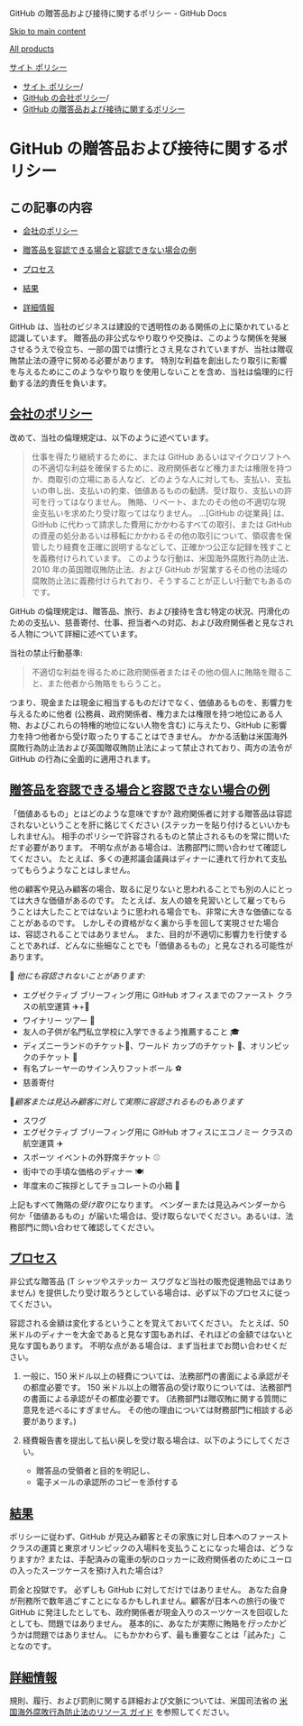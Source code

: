 GitHub の贈答品および接待に関するポリシー - GitHub Docs

[Skip to main content](#main-content)

[All products](/ja)

[サイト ポリシー](/ja/site-policy)

* [サイト ポリシー](/ja/site-policy)/
* [GitHub の会社ポリシー](/ja/site-policy/github-company-policies)/
* [GitHub の贈答品および接待に関するポリシー](/ja/site-policy/github-company-policies/github-gifts-and-entertainment-policy)

GitHub の贈答品および接待に関するポリシー
==========

この記事の内容
----------

* [会社のポリシー](#company-policies)

* [贈答品を容認できる場合と容認できない場合の例](#examples-of-acceptable-and-unacceptable-gifts)

* [プロセス](#process)

* [結果](#consequences)

* [詳細情報](#more-information)

GitHub は、当社のビジネスは建設的で透明性のある関係の上に築かれていると認識しています。 贈答品の非公式なやり取りや交換は、このような関係を発展させるうえで役立ち、一部の国では慣行とさえ見なされていますが、当社は贈収賄禁止法の遵守に努める必要があります。 特別な利益を創出したり取引に影響を与えるためにこのようなやり取りを使用しないことを含め、当社は倫理的に行動する法的責任を負います。

[会社のポリシー](#company-policies)
----------

改めて、当社の倫理規定は、以下のように述べています。

>
>
> 仕事を得たり継続するために、または GitHub あるいはマイクロソフトへの不適切な利益を確保するために、政府関係者など権力または権限を持つか、商取引の立場にある人など、どのような人に対しても、支払い、支払いの申し出、支払いの約束、価値あるものの勧誘、受け取り、支払いの許可を行ってはなりません。 賄賂、リベート、またのその他の不適切な現金支払いを求めたり受け取ってはなりません。 ...[GitHub の従業員] は、GitHub に代わって請求した費用にかかわるすべての取引、または GitHub の資産の処分あるいは移転にかかわるその他の取引について、領収書を保管したり経費を正確に説明するなどして、正確かつ公正な記録を残すことを義務付けられています。 このような行動は、米国海外腐敗行為防止法、 2010 年の英国贈収賄防止法、および GitHub が営業するその他の法域の腐敗防止法に義務付けられており、そうすることが正しい行動でもあるのです。
>
>

GitHub の倫理規定は、贈答品、旅行、および接待を含む特定の状況、円滑化のための支払い、慈善寄付、仕事、担当者への対応、および政府関係者と見なされる人物について詳細に述べています。

当社の禁止行動基準:

>
>
> 不適切な利益を得るために政府関係者またはその他の個人に賄賂を贈ること、また他者から賄賂をもらうこと。
>
>

つまり、現金または現金に相当するものだけでなく、価値あるものを、影響力を与えるために他者 (公務員、政府関係者、権力または権限を持つ地位にある人物、およびこれらの特権的地位にない人物を含む) に与えたり、GitHub に影響力を持つ他者から受け取ったりすることはできません。 かかる活動は米国海外腐敗行為防止法および英国贈収賄防止法によって禁止されており、両方の法令が GitHub の行為に全面的に適用されます。

[贈答品を容認できる場合と容認できない場合の例](#examples-of-acceptable-and-unacceptable-gifts)
----------

「価値あるもの」とはどのような意味ですか? 政府関係者に対する贈答品は容認されないということを肝に銘じてください (ステッカーを貼り付けるといいかもしれません)。 相手のポリシーで許容されるものと禁止されるものを常に問いただす必要があります。 不明な点がある場合は、法務部門に問い合わせて確認してください。 たとえば、多くの連邦議会議員はディナーに連れて行かれて支払ってもらうようなことはしません。

他の顧客や見込み顧客の場合、取るに足りないと思われることでも別の人にとっては大きな価値があるのです。 たとえば、友人の娘を見習いとして雇ってもらうことは大したことではないように思われる場合でも、非常に大きな価値になることがあるのです。 しかしその資格がなく裏から手を回して実現させた場合は、容認されることではありません。 また、目的が不適切に影響力を行使することであれば、どんなに些細なことでも「価値あるもの」と見なされる可能性があります。

🙅 *他にも容認されないことがあります:*

* エグゼクティブ ブリーフィング用に GitHub オフィスまでのファースト クラスの航空運賃 ✈️+🍾
* ワイナリー ツアー 🍷
* 友人の子供が名門私立学校に入学できるよう推薦すること 🎓
* ディズニーランドのチケット👸、ワールド カップのチケット 🥅、オリンピックのチケット 🏅
* 有名プレーヤーのサイン入りフットボール ⚽️
* 慈善寄付

🙆*顧客または見込み顧客に対して実際に容認されるものもあります*

* スワグ
* エグゼクティブ ブリーフィング用に GitHub オフィスにエコノミー クラスの航空運賃 ✈️
* スポーツ イベントの外野席チケット ⚾️
* 街中での手頃な価格のディナー 🍽
* 年度末のご挨拶としてチョコレートの小箱 🍫

上記もすべて賄賂の*受け取り*になります。 ベンダーまたは見込みベンダーから何か「価値あるもの」が届いた場合は、受け取らないでください。あるいは、法務部門に問い合わせて確認してください。

[プロセス](#process)
----------

非公式な贈答品 (T シャツやステッカー スワグなど当社の販売促進物品ではありません) を提供したり受け取ろうとしている場合は、必ず以下のプロセスに従ってください。

容認される金額は変化するということを覚えておいてください。 たとえば、50 米ドルのディナーを大金であると見なす国もあれば、それほどの金額ではないと見なす国もあります。 不明な点がある場合は、まず当社までお問い合わせください。

1. 一般に、150 米ドル以上の経費については、法務部門の書面による承認がその都度必要です。 150 米ドル以上の贈答品の受け取りについては、法務部門の書面による承認がその都度必要です。 (法務部門は贈収賄に関する質問に意見を述べるにすぎません。 その他の理由については財務部門に相談する必要があります。)

2. 経費報告書を提出して払い戻しを受け取る場合は、以下のようにしてください。

   * 贈答品の受領者と目的を明記し、
   * 電子メールの承認所のコピーを添付する

[結果](#consequences)
----------

ポリシーに従わず、GitHub が見込み顧客とその家族に対し日本へのファースト クラスの運賃と東京オリンピックの入場料を支払うことになった場合は、どうなりますか? または、手配済みの電車の駅のロッカーに政府関係者のためにユーロの入ったスーツケースを預け入れた場合は?

罰金と投獄です。 必ずしも GitHub に対してだけではありません。 あなた自身が刑務所で数年過ごすことになるかもしれません。顧客が日本への旅行の後で GitHub に発注したとしても、政府関係者が現金入りのスーツケースを回収したとしても、問題ではありません。 基本的に、あなたが実際に賄賂を*行った*かどうかは問題ではありません。 にもかかわらず、最も重要なことは「試みた」ことなのです。

[詳細情報](#more-information)
----------

規則、履行、および罰則に関する詳細および文脈については、米国司法省の [米国海外腐敗行為防止法のリソース ガイド](https://www.justice.gov/sites/default/files/criminal-fraud/legacy/2015/01/16/guide.pdf) を参照してください。
